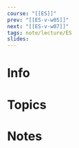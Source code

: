 ```yaml
---
course: "[[ES]]"
prev: "[[ES-v-w05]]"
next: "[[ES-v-w07]]"
tags: note/lecture/ES
slides:
---
```



# Info


# Topics


# Notes